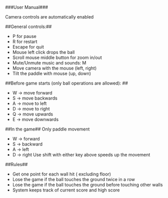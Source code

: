 ###User Manual###

Camera controls are automatically enabled

##General controls:##
* P for pause
* R for restart
* Escape for quit
* Mouse left click drops the ball
* Scroll mouse middle button for zoom in/out
* Mute/Unmute music and sounds: M
* Move camera with the mouse (left, right)
* Tilt the paddle with mouse (up, down)

##Before game starts (only ball operations are allowed): ##
* W -> move forward
* S -> move backwards
* A -> move to left
* D -> move to right
* Q -> move upwards
* E -> move downwards

##In the game##
Only paddle movement
* W -> forward
* S -> backward
* A -> left
* D -> right
Use shift with either key above speeds up the movement

##Rules##
* Get one point for each wall hit ( excluding floor)
* Lose the game if the ball touches the ground twice in a row 
* Lose the game if the ball touches the ground before touching other walls
* System keeps track of current score and high score
